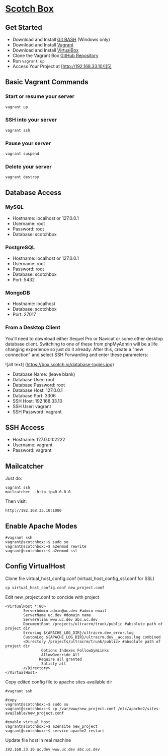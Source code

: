 [Scotch Box][1]
==========

## Get Started

* Download and Install [Git BASH][2] (Windows only)
* Download and Install [Vagrant][3]
* Download and Install [VirtualBox][4]
* Clone the Vagrant Box [GitHub Repository](https://github.com/nxthuy/vagrant-box.git)
* Run ``` vagrant up ```
* Access Your Project at  [http://192.168.33.10/][5]

## Basic Vagrant Commands


### Start or resume your server
```bash
vagrant up
```

### SSH into your server
```bash
vagrant ssh
```

### Pause your server
```bash
vagrant suspend
```

### Delete your server
```bash
vagrant destroy
```


## Database Access

### MySQL 

- Hostname: localhost or 127.0.0.1
- Username: root
- Password: root
- Database: scotchbox

### PostgreSQL

- Hostname: localhost or 127.0.0.1
- Username: root
- Password: root
- Database: scotchbox
- Port: 5432


### MongoDB

- Hostname: localhost
- Database: scotchbox
- Port: 27017

### From a Desktop Client

You'll need to download either Sequel Pro or Navicat or some other desktop database client. Switching to one of these from phpMyAdmin will be a life changing experience so just do it already. After this, create a "new connection" and select SSH Forwarding and enter these parameters:

![alt text] (https://box.scotch.io/database-logins.jpg)


- Database Name:	(leave blank)
- Database User: root
- Database Password:	root
- Database Host: 127.0.0.1
- Database Port: 3306
- SSH Host: 192.168.33.10
- SSH User: vagrant
- SSH Password: vagrant

## SSH Access

- Hostname: 127.0.0.1:2222
- Username: vagrant
- Password: vagrant

## Mailcatcher

Just do:

```
vagrant ssh
mailcatcher --http-ip=0.0.0.0
```

Then visit:

```
http://192.168.33.10:1080
```

## Enable Apache Modes
```
#vagrant ssh
vagrant@scotchbox:~$ sudo su
vagrant@scotchbox:~$ a2enmod rewrite
vagrant@scotchbox:~$ a2enmod ssl
```

## Config VirtualHost
Clone file virtual_host_config.conf (virtual_host_config_ssl.conf for SSL)
```
cp virtual_host_config.conf new_project.conf
```
Edit new_project.conf to concide with project
```
<VirtualHost *:80>
        ServerAdmin admin@uc.dev #admin email
        ServerName uc.dev #domain name
        ServerAlias www.uc.dev abc.uc.dev
        DocumentRoot /projects/ultracrm/trunk/public #absolute path of project dir
        ErrorLog ${APACHE_LOG_DIR}/ultracrm.dev_error.log
        CustomLog ${APACHE_LOG_DIR}/ultracrm.dev__access.log combined
        <Directory /projects/ultracrm/trunk/public> #absolute path of project dir
                Options Indexes FollowSymLinks
                AllowOverride All
               Require all granted
                Satisfy all
        </Directory>
</VirtualHost>
```
Copy edited config file to apache sites-available dir
```
#vagrant ssh

#copy
vagrant@scotchbox:~$ sudo su
vagrant@scotchbox:~$ cp /var/www/new_project.conf /etc/apache2/sites-available/new_project.conf

#enable virtual host
vagrant@scotchbox:~$ a2ensite new_project
vagrant@scotchbox:~$ service apache2 restart
```

Update file host in real machine
```
192.168.33.10 uc.dev www.uc.dev abc.uc.dev
```



 [1]: https://box.scotch.io/
 [2]: https://git-scm.com/downloads
 [3]: https://www.vagrantup.com/downloads.html
 [4]: https://www.virtualbox.org/wiki/Downloads
 [5]: http://192.168.33.10/
